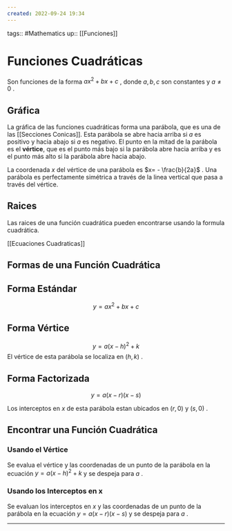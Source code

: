 ```yaml
---
created: 2022-09-24 19:34
---
```

tags:: #Mathematics 
up:: [[Funciones]]
# Funciones Cuadráticas
Son funciones de la forma $ax^2+bx+c$ , donde $a,b,c$ son constantes y $a \neq 0$ .

## Gráfica
La gráfica de las funciones cuadráticas forma una parábola, que es una de las [[Secciones Conicas]]. Esta parábola se abre hacia arriba si $a$ es positivo y hacia abajo si $a$ es negativo. El punto en la mitad de la parábola es el **vértice**, que es el punto más bajo si la parábola abre  hacia arriba y es el punto más alto si la parábola abre hacia abajo.

La coordenada $x$ del vértice de una parábola es $x= - \frac{b}{2a}$ . Una parábola es perfectamente simétrica a través de la linea vertical que pasa a través del vértice.

## Raices
Las raices de una función cuadrática pueden encontrarse usando la formula cuadrática.

[[Ecuaciones Cuadraticas]]

## Formas de una Función Cuadrática
## Forma Estándar
$$y=ax^2+bx+c$$

## Forma Vértice
$$y=a(x-h)^2+k$$
El vértice de esta parábola se localiza en $(h,k)$ .

## Forma Factorizada
$$y=a(x-r)(x-s)$$

Los interceptos en $x$ de esta parábola estan ubicados en $(r,0)$ y $(s,0)$ .

## Encontrar una Función Cuadrática
### Usando el Vértice
Se evalua el vértice y las coordenadas de un punto de la parábola en la ecuación $y=a(x-h)^2+k$ y se despeja para $a$ .

### Usando los Interceptos en x
Se evaluan los interceptos en $x$ y las coordenadas de un punto de la parábola en la ecuación $y=a(x-r)(x-s)$ y se despeja para $a$ .
___
